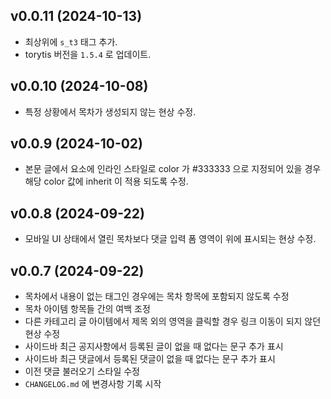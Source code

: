 ## v0.0.11 (2024-10-13)

- 최상위에 `s_t3` 태그 추가.
- torytis 버전을 `1.5.4` 로 업데이트.

## v0.0.10 (2024-10-08)

- 특정 상황에서 목차가 생성되지 않는 현상 수정.

## v0.0.9 (2024-10-02)

- 본문 글에서 요소에 인라인 스타일로 color 가 #333333 으로 지정되어 있을 경우 해당 color 값에 inherit 이 적용 되도록 수정.

## v0.0.8 (2024-09-22)

- 모바일 UI 상태에서 열린 목차보다 댓글 입력 폼 영역이 위에 표시되는 현상 수정.

## v0.0.7 (2024-09-22)

- 목차에서 내용이 없는 태그인 경우에는 목차 항목에 포함되지 않도록 수정
- 목차 아이템 항목들 간의 여백 조정
- 다른 카테고리 글 아이템에서 제목 외의 영역을 클릭할 경우 링크 이동이 되지 않던 현상 수정
- 사이드바 최근 공지사항에서 등록된 글이 없을 때 없다는 문구 추가 표시
- 사이드바 최근 댓글에서 등록된 댓글이 없을 때 없다는 문구 추가 표시
- 이전 댓글 불러오기 스타일 수정
- `CHANGELOG.md` 에 변경사항 기록 시작
